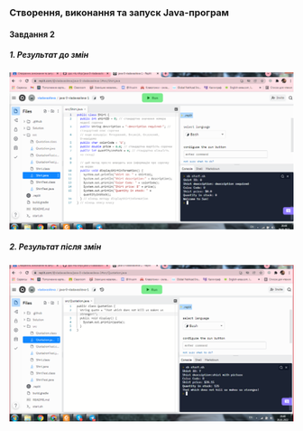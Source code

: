 ### Створення, виконання та запуск Java-програм
#### Завдання 2
##### 1. Результат до змін
![alt-Фото1](https://github.com/ppc-ntu-khpi/java-0-vladavasileva/blob/master/Solution/Task1.PNG "До змін") 
##### 2. Результат після змін 
![alt-Фото2](https://github.com/ppc-ntu-khpi/java-0-vladavasileva/blob/master/Solution/Task2.2.PNG "Після змін") 
